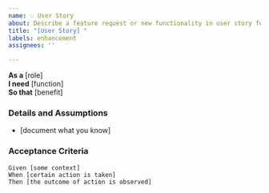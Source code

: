 ```yaml
---
name: 💡 User Story
about: Describe a feature request or new functionality in user story format
title: "[User Story] "
labels: enhancement
assignees: ''

---
```


**As a** [role]  
**I need** [function]  
**So that** [benefit]  
      
### Details and Assumptions
* [document what you know]

### Acceptance Criteria

```gherkin
Given [some context]  
When [certain action is taken]  
Then [the outcome of action is observed]  

